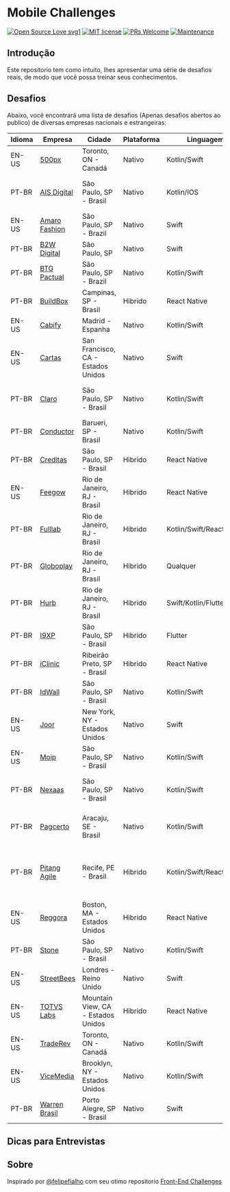 # Mobile Challenges

 [![Open Source Love svg1](https://badges.frapsoft.com/os/v1/open-source.svg?v=103)](https://github.com/ellerbrock/open-source-badges/)   [![MIT license](https://img.shields.io/badge/License-MIT-blue.svg)](https://lbesson.mit-license.org/)   [![PRs Welcome](https://img.shields.io/badge/PRs-welcome-brightgreen.svg?style=flat-square)](http://makeapullrequest.com)  [![Maintenance](https://img.shields.io/badge/Maintained%3F-yes-green.svg)](https://GitHub.com/Naereen/StrapDown.js/graphs/commit-activity)

## Introdução

Este repositorio tem como intuito, lhes apresentar uma série de desafios reais, de modo que você possa treinar seus conhecimentos.
 
## Desafios

Abaixo, você encontrará uma lista de desafios (Apenas desafios abertos ao publico) de diversas empresas nacionais e estrangeiras:

|    Idioma    |    Empresa    | Cidade |  Plataforma  |   Linguagem   |    Desafio    |
| ------------- | ------------- | ------------- | ------------- | ------------- | ------------- |
| EN-US  | [500px](https://www.glassdoor.com.br/Vis%C3%A3o-geral/Trabalhar-na-500px-EI_IE600778.13,18.htm) | Toronto, ON - Canadá | Nativo | Kotlin/Swift | [Desafio](https://github.com/500px/mobile-challenge)|
| PT-BR | [AIS Digital]() | São Paulo, SP - Brasil | Nativo | Kotlin/IOS | [Desafio IOS](https://github.com/aisdigital/iOS_Challenge) [Desafio Android](https://github.com/aisdigital/AndroidChallenge)|
| EN-US | [Amaro Fashion](https://www.glassdoor.com.br/Vis%C3%A3o-geral/Trabalhar-na-AMARO-EI_IE823472.13,18.htm) | São Paulo, SP - Brazil |  Nativo | Swift | [Desafio](https://github.com/amarofashion/mobile-ios-challenge)|
| PT-BR | [B2W Digital](https://www.glassdoor.com.br/Vis%C3%A3o-geral/Trabalhar-na-B2W-Digital-EI_IE231773.13,24.htm) | São Paulo, SP | Nativo | Swift | [Desafio](https://github.com/b2w-marketplace/challenge-ios)|
|  PT-BR  | [BTG Pactual](https://www.glassdoor.com.br/Avalia%C3%A7%C3%B5es/BTG-Pactual-Avalia%C3%A7%C3%B5es-E411540.htm) | São Paulo, SP - Brazil |  Nativo  | Kotlin/Swift  | [Desafio](https://github.com/btgpactualdigitaldev/mobile-challenge) |
| PT-BR | [BuildBox](https://www.glassdoor.com.br/Vis%C3%A3o-geral/Trabalhar-na-Buildbox-IT-Solutions-Brazil-EI_IE2827747.13,41.htm) | Campinas, SP - Brasil | Hibrido | React Native | [Desafio](https://github.com/Buildbox-ItSolutions/react-native-developer-challenge) |
| EN-US | [Cabify](https://www.glassdoor.com.br/Vis%C3%A3o-geral/Trabalhar-na-Cabify-EI_IE975202.13,19.htm) | Madrid - Espanha | Nativo | Kotlin/Swift | [Desafio](https://github.com/cabify/MobileChallenge) |
| EN-US | [Cartas](https://www.glassdoor.com.br/Vis%C3%A3o-geral/Trabalhar-na-Carta-EI_IE1880027.13,18.htm) | San Francisco, CA - Estados Unidos | Nativo | Swift | [Desafio](https://github.com/victorlandeira/eshares-ios-challenge) |
| PT-BR | [Claro](https://www.glassdoor.com.br/Vis%C3%A3o-geral/Trabalhar-na-Claro-EI_IE748887.13,18.htm) | São Paulo, SP - Brasil | Nativo | Kotlin/Swift | [Desafio IOS](https://github.com/mobile-clarobrasil/claro-brasil-challenge-ios) [Desafio Android](https://github.com/mobile-clarobrasil/claro-brasil-challenge-android)|
| PT-BR | [Conductor](https://www.glassdoor.com.br/Vis%C3%A3o-geral/Trabalhar-na-Conductor-Brazil-EI_IE1841076.13,29.htm) | Barueri, SP - Brasil | Nativo | Kotlin/Swift | [Desafio](https://github.com/marketpayconductor/desafio-mobile)|
| PT-BR | [Creditas](https://www.glassdoor.com.br/Vis%C3%A3o-geral/Trabalhar-na-Creditas-EI_IE2122901.13,21.htm) | São Paulo, SP - Brasil | Hibrido | React Native | [Desafio](https://github.com/Creditas/challenge/tree/master/mobile-react-native)|
| EN-US | [Feegow](https://www.glassdoor.com.br/Vis%C3%A3o-geral/Trabalhar-na-Feegow-Software-Cl%C3%ADnico-EI_IE2866355.13,36.htm) | Rio de Janeiro, RJ - Brasil |Hibrido | React Native | [Desafio](https://github.com/feegow/feegow-challenge-react) |
| PT-BR | [Fulllab]() | Rio de Janeiro, RJ - Brasil | Hibrido | Kotlin/Swift/ReactNative | [Desafio](https://github.com/fulllabS2totalcommit/desafio-mobile)|
| PT-BR | [Globoplay](https://www.glassdoor.com.br/Vis%C3%A3o-geral/Trabalhar-na-Rede-Globo-EI_IE321393.13,23.htm) | Rio de Janeiro, RJ - Brasil | Hibrido | Qualquer | [Desafio](https://github.com/globoi/globoplay-desafio-mobile) |
| PT-BR | [Hurb](https://www.glassdoor.com.br/Vis%C3%A3o-geral/Trabalhar-na-Hurb-EI_IE936163.13,17.htm) | Rio de Janeiro, RJ - Brasil | Hibrido | Swift/Kotlin/Flutter | [Desafio](https://github.com/hurbcom/challenge-alpha)|
| PT-BR | [I9XP](https://www.glassdoor.com.br/Vis%C3%A3o-geral/Trabalhar-na-i9xp-EI_IE2773722.13,17.htm) | São Paulo, SP - Brasil | Hibrido | Flutter | [Desafio](https://github.com/i9xp/desafio-mobile) |
| PT-BR | [iClinic](https://www.glassdoor.com.br/Vis%C3%A3o-geral/Trabalhar-na-iClinic-EI_IE2158542.13,20.htm) | Ribeirão Preto, SP - Brasil | Hibrido | React Native | [Desafio](https://github.com/iclinic/api-desafio-mobile)|
| PT-BR | [IdWall](https://www.glassdoor.com.br/Vis%C3%A3o-geral/Trabalhar-na-idwall-EI_IE1948154.13,19.htm) | São Paulo, SP - Brasil | Nativo | Kotlin/Swift | [Desafio](https://github.com/idwall/desafios-iddog/tree/master/mobile) |
| EN-US | [Joor](https://www.glassdoor.com.br/Vis%C3%A3o-geral/Trabalhar-na-JOOR-EI_IE715509.13,17.htm) | New York, NY - Estados Unidos | Nativo | Swift | [Desafio](https://github.com/joor/iOS-Code-Challenge) |
| EN-US | [Moip](https://www.glassdoor.com.br/Vis%C3%A3o-geral/Trabalhar-na-Moip-EI_IE1289443.13,17.htm) | São Paulo, SP - Brasil | Nativo | Kotlin/Swift | [Desafio](https://github.com/Brendoon/mobile-challenge)|
| PT-BR | [Nexaas](https://www.glassdoor.com.br/Vis%C3%A3o-geral/Trabalhar-na-Nexaas-EI_IE2754455.13,19.htm) | São Paulo, SP - Brasil | Nativo | Kotlin/Swift | [Desafio IOS](https://github.com/myfreecomm/desafio-mobile-ios) [Desafio Android](https://github.com/myfreecomm/desafio-mobile-android) |
| PT-BR | [Pagcerto](https://www.glassdoor.com.br/Vis%C3%A3o-geral/Trabalhar-na-Paggcerto-EI_IE2661839.13,22.htm) | Aracaju, SE - Brasil | Nativo | Kotlin/Swift | [Desafio IOS](https://github.com/paggcerto-sa/desafios/blob/master/mobile-ios.md) [Desafio Android](https://github.com/paggcerto-sa/desafios/blob/master/mobile-android.md)|
| PT-BR | [Pitang Agile](https://www.glassdoor.com.br/Vis%C3%A3o-geral/Trabalhar-na-Pitang-Agile-IT-EI_IE661211.13,28.htm) | Recife, PE - Brasil | Hibrido | Kotlin/Swift/ReactNative | [Desafio IOS](https://github.com/pitangagile/desafio-ios) [Desafio Android](https://github.com/pitangagile/desafio-android) [Desafio React](https://github.com/pitangagile/desafio-rn)
| EN-US | [Reggora]()| Boston, MA - Estados Unidos | Hibrido | React Native | [Desafio](https://github.com/Reggora/Native-Coding-Challenge) | 
| PT-BR | [Stone](https://www.glassdoor.com.br/Vis%C3%A3o-geral/Trabalhar-na-Stone-EI_IE2889082.13,18.htm) | São Paulo, SP - Brasil | Nativo | Kotlin/Swift | [Desafio](https://github.com/stone-payments/desafio-mobile)|
| EN-US | [StreetBees](https://www.glassdoor.com.br/Vis%C3%A3o-geral/Trabalhar-na-Streetbees-EI_IE1284296.13,23.htm)| Londres - Reino Unido | Nativo | Swift | [Desafio](https://github.com/Streetbees/ios-developer-challenge)|
| EN-US | [TOTVS Labs](https://www.glassdoor.com.br/Vis%C3%A3o-geral/Trabalhar-na-TOTVS-Labs-EI_IE1432816.13,23.htm) | Mountain View, CA - Estados Unidos | Hibrido | React Native | [Desafio](https://github.com/totvslabs/mobile-challenge) |
| EN-US | [TradeRev](https://www.glassdoor.com.br/Vis%C3%A3o-geral/Trabalhar-na-TradeRev-EI_IE1039871.13,21.htm) | Toronto, ON - Canadá | Nativo | Kotlin/Swift |[Desafio](https://github.com/TradeRev/mobile-coding-challenge) |
| EN-US | [ViceMedia](https://www.glassdoor.com.br/Vis%C3%A3o-geral/Trabalhar-na-Vice-Media-EI_IE26906.13,23.htm) | Brooklyn, NY - Estados Unidos | Nativo | Kotlin/Swift | [Desafio](https://github.com/VICEMedia/mobile-challenge) |
| PT-BR | [Warren Brasil](https://www.glassdoor.com.br/Vis%C3%A3o-geral/Trabalhar-na-Warren-EI_IE2233093.13,19.htm) | Porto Alegre, SP - Brasil | Nativo | Swift | [Desafio](https://github.com/warrenbrasil/desafio-warren-mobile)|


## Dicas para Entrevistas

## Sobre
Inspirado por [@felipefialho](https://github.com/felipefialho) com seu otimo repositorio [Front-End Challenges](https://github.com/felipefialho/frontend-challenges)
